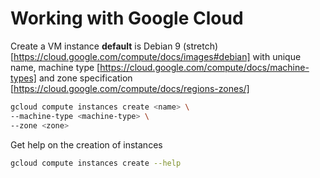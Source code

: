 # Working with Google Cloud

Create a VM instance **default** is Debian 9 (stretch) [https://cloud.google.com/compute/docs/images#debian] with unique name, machine type [https://cloud.google.com/compute/docs/machine-types] and zone specification [https://cloud.google.com/compute/docs/regions-zones/]

```sh
gcloud compute instances create <name> \
--machine-type <machine-type> \
--zone <zone>
```

Get help on the creation of instances

```sh
gcloud compute instances create --help
```